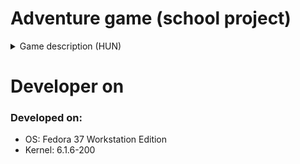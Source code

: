 # Adventure game (school project)

<details>
<summary>Game description (HUN)</summary>
<br>
Adventure game (karakterek)

classok:
3 alap class van, minden classnak van: támadó erő, életerő és védelem
A kezdő classok és statjaik egyénileg kitalálhatóak, törekedjünk arra, hogy mindegyik class
egyedi legyen és egyik se legyen sokkal erősebb
támadó erő: a ellenfélre mért sebzés mértéke
életerő: emennyi sebzést el tudunk szenvedni, ha <=0 akkor meghaltunk/megöltük az ellenfelet
védelem: 1 védelem = 1% sebződés csökkenés, tehát ha az ellenfél 5 sebzést osztana ki, de van 10 védelmünk, akkor csak 4.5 sebzést kapunk
Minden ellenfél legyőzése után jár tapasztalati pont(tp) és megadott tapasztalati pont után
szintet lép a karakterünk és a játékos tudja fejleszteni valamely statját
A játékos nevét, class-t szintet és a statokat mentsük le egy fájlba,
így később lehet folytatni az állást

1. Új játékos esetén adjon meg egy nevet és ki lehessen választani,
hogy melyik classal kezd
2. Amennyiben van már játékos fájlunk, akkor listázzuk ki a játékos(ok) nevét
3. Minden szinten generáljunk egy ellenfelet random statokkal, a statjai legyenek a saját statjaink körül
   +-15%-al, tehát ha van 50 életerőnk akkor 42.5 és 57.5 közötti életereje legyen az ellenfelünknek
4. Tartsuk számon a legyőzött ellenfelek számát
5. Legyen 3 élettöltő főzetünk, mely 30% életerőt tölt fel (lehet több szintű főzetet csinálni mely 30%, 50%, 70%-ot tölt)  
   A főzetek szerzésére van esélyünk minden ellenfél legyőzése után, a 30%-osra 10% esélyünk van
6. A játék addig megy amíg él a karakterünk
7. Minden ellenél legyőzése után adjunk a karakternek tapasztalati pontot, ha az ellenfelünk erősebb volt mint mi,
   akkor többet, ha gyengébb akkor kevesebbet
   Minél magasabb szintű a karakterünk annál több tapasztalati pont kell a szintlépéshez
   Minden szint lépés után a játékos növelhet valamely statján
8. Minden ellenfél legyőzése után frissítsük a fájlunkat, mentsük le az alábbi dolgokat:
   - játékos neve
   - szintje
   - mennyi tp-nél jár és mennyi kell még, hogy szintet lépjen
   - statjai
   - legyőzött ellenfelek száma
9. Amennyiben vesztettünk, mentsük le, hogy hány ellenfelet sikerült legyőznünk
10. A legyőzött ellenfelek számából csináljunk ranglistát, melyet a játék kezdete előtt meg lehet tekinteni
</details>


# Developer on
### Developed on:
- OS: Fedora 37 Workstation Edition
- Kernel: 6.1.6-200
